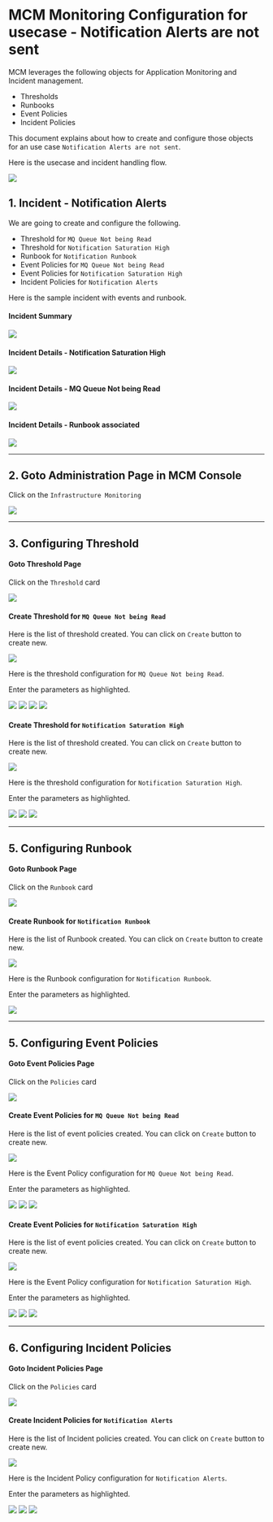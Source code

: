 # MCM Monitoring Configuration for usecase - Notification Alerts are not sent

MCM leverages the following objects for Application Monitoring and Incident management.
- Thresholds
- Runbooks
- Event Policies
- Incident Policies

This document explains about how to create and configure those objects for an use case `Notification Alerts are not sent`.

Here is the usecase and incident handling flow.

<img src="images/027-notification-flow.png">


## 1. Incident - Notification Alerts

We are going to create and configure the following.

- Threshold for `MQ Queue Not being Read`
- Threshold for `Notification Saturation High`
- Runbook for `Notification Runbook`
- Event Policies for `MQ Queue Not being Read`
- Event Policies for `Notification Saturation High`
- Incident Policies for `Notification Alerts`

Here is the sample incident with events and runbook.

#### Incident Summary

<img src="images/022-incident-notfication-inbox.png">

#### Incident Details - Notification Saturation High

<img src="images/023-incident-notfication-event-saturation.png">

#### Incident Details - MQ Queue Not being Read

<img src="images/024-incident-notfication-event-mq.png">

#### Incident Details - Runbook associated
<img src="images/025-incident-notfication-runbook.png">

--------

## 2. Goto Administration Page in MCM Console

Click on the `Infrastructure Monitoring`

<img src="images/001-menu.png">

--------

## 3. Configuring Threshold

#### Goto Threshold Page

Click on the `Threshold` card

<img src="images/002-card-threshold.png">

#### Create Threshold for `MQ Queue Not being Read`

Here is the list of threshold created. You can click on `Create` button to create new.

<img src="images/003-threshold-home.png">

Here is the threshold configuration for `MQ Queue Not being Read`.

Enter the parameters as highlighted.

<img src="images/004-threshold-mq-1.png">
<img src="images/004-threshold-mq-2.png">
<img src="images/004-threshold-mq-3.png">
<img src="images/004-threshold-mq-4.png">

#### Create Threshold for `Notification Saturation High`

Here is the list of threshold created. You can click on `Create` button to create new.

<img src="images/003-threshold-home.png">

Here is the threshold configuration for `Notification Saturation High`.

Enter the parameters as highlighted.

<img src="images/005-threshold-saturation-1.png">
<img src="images/005-threshold-saturation-2.png">
<img src="images/005-threshold-saturation-3.png">

--------

## 5. Configuring Runbook

#### Goto Runbook Page

Click on the `Runbook` card

<img src="images/008-card-runbook.png">

#### Create Runbook for `Notification Runbook`

Here is the list of Runbook created. You can click on `Create` button to create new.

<img src="images/008-runbook-notification-1.png">

Here is the Runbook configuration for `Notification Runbook`.

Enter the parameters as highlighted.

<img src="images/008-runbook-notification-2.png">

--------

## 5. Configuring Event Policies

#### Goto Event Policies Page

Click on the `Policies` card

<img src="images/030-card-policies.png">

#### Create Event Policies for `MQ Queue Not being Read`

Here is the list of event policies created. You can click on `Create` button to create new.

<img src="images/010-event-home.png">

Here is the Event Policy configuration for `MQ Queue Not being Read`.

Enter the parameters as highlighted.

<img src="images/012-event-mq-1.png">
<img src="images/012-event-mq-2.png">
<img src="images/012-event-mq-3.png">

#### Create Event Policies for `Notification Saturation High`

Here is the list of event policies created. You can click on `Create` button to create new.

<img src="images/010-event-home.png">

Here is the Event Policy configuration for `Notification Saturation High`.

Enter the parameters as highlighted.

<img src="images/013-event-saturation-1.png">
<img src="images/013-event-saturation-2.png">
<img src="images/013-event-saturation-3.png">

--------

## 6. Configuring Incident Policies

#### Goto Incident Policies Page

Click on the `Policies` card

<img src="images/030-card-policies.png">

#### Create Incident Policies for `Notification Alerts`

Here is the list of Incident policies created. You can click on `Create` button to create new.

<img src="images/014-incident-home.png">

Here is the Incident Policy configuration for `Notification Alerts`.

Enter the parameters as highlighted.

<img src="images/015-incident-notification-1.png">
<img src="images/015-incident-notification-2.png">
<img src="images/015-incident-notification-3.png">

